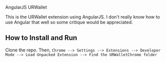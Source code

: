 AngularJS URWallet

This is the URWallet extension using AngularJS. I don't really know how to use Angular that well so some critique would be appreciated.

How to Install and Run
-------------------------------
Clone the repo. Then,
	```Chrome --> Settings --> Extensions --> Developer Mode --> Load Unpacked Extension --> Find the URWalletChrome folder```